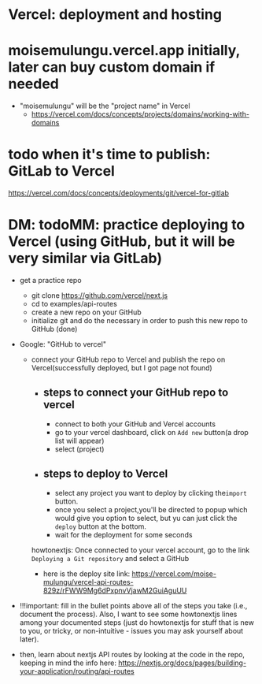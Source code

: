 # Vercel: deployment and hosting

# moisemulungu.vercel.app initially, later can buy custom domain if needed

- "moisemulungu" will be the "project name" in Vercel
  - https://vercel.com/docs/concepts/projects/domains/working-with-domains

# todo when it's time to publish: GitLab to Vercel

https://vercel.com/docs/concepts/deployments/git/vercel-for-gitlab

# DM: todoMM: practice deploying to Vercel (using GitHub, but it will be very similar via GitLab)

- get a practice repo
  - git clone https://github.com/vercel/next.js
  - cd to examples/api-routes
  - create a new repo on your GitHub
  - initialize git and do the necessary in order to push this new repo to GitHub (done)
- Google: "GitHub to vercel"

  - connect your GitHub repo to Vercel and publish the repo on Vercel(successfully deployed, but I got page not found)

    - ## steps to connect your GitHub repo to vercel

      - connect to both your GitHub and Vercel accounts
      - go to your vercel dashboard, click on `Add new` button(a drop list will appear)
      - select (project)

    - ## steps to deploy to Vercel

      - select any project you want to deploy by clicking the`import` button.
      - once you select a project,you'll be directed to popup which would give you option to select, but yu can just click the `deploy` button at the bottom.
      - wait for the deployment for some seconds

    howtonextjs: Once connected to your vercel account, go to the link `Deploying a Git repository` and select a GitHub

    - here is the deploy site link: https://vercel.com/moise-mulungu/vercel-api-routes-829z/rFWW9Mg6dPxpnvVjawM2GuiAguUU

- !!!important: fill in the bullet points above all of the steps you take (i.e., document the process). Also, I want to see some howtonextjs lines among your documented steps (just do howtonextjs for stuff that is new to you, or tricky, or non-intuitive - issues you may ask yourself about later).
- then, learn about nextjs API routes by looking at the code in the repo, keeping in mind the info here: https://nextjs.org/docs/pages/building-your-application/routing/api-routes
